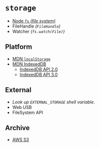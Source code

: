 # `storage`

  - [Node `fs` _(file system)_](https://nodejs.org/api/fs.html#fs_class_fs_dir)
  - FileHandle _(`FileHandle`)_
  - Watcher _(`fs.watch(File)`)_


## Platform

  - [MDN `localStorage`](https://developer.mozilla.org/en-US/docs/Web/API/Window/localStorage)
  - [MDN IndexedDB](https://developer.mozilla.org/en-US/docs/Web/API/IndexedDB_API)
    - [IndexedDB API 2.0](https://www.w3.org/TR/IndexedDB/)
    - [IndexedDB API 3.0](https://w3c.github.io/IndexedDB/)

## External
  - _Look up `EXTERNAL_STORAGE` shell variable_.
  - Web USB
  - FileSystem API


## Archive

  - [AWS S3]()
